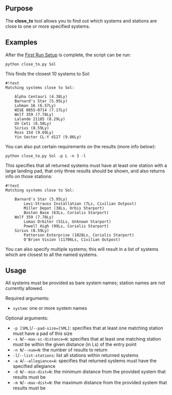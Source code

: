 ## Purpose ##
The **close_to** tool allows you to find out which systems and stations are close to one or more specified systems.

## Examples ##
After the [First Run Setup](firstrun.md) is complete, the script can be run:

`python close_to.py Sol`

This finds the closest 10 systems to Sol:

```
#!text
Matching systems close to Sol:

    Alpha Centauri (4.38Ly)
    Barnard's Star (5.95Ly)
    Luhman 16 (6.57Ly)
    WISE 0855-0714 (7.17Ly)
    Wolf 359 (7.78Ly)
    Lalande 21185 (8.29Ly)
    UV Ceti (8.58Ly)
    Sirius (8.59Ly)
    Ross 154 (9.69Ly)
    Yin Sector CL-Y d127 (9.86Ly)
```

You can also put certain requirements on the results (more info below):

`python close_to.py Sol -p L -n 3 -l`

This specifies that all returned systems must have at least one station with a large landing pad, that only three results should be shown, and also returns info on those stations:

```
#!text
Matching systems close to Sol:

    Barnard's Star (5.95Ly)
        Levi-Strauss Installation (7Ls, Civilian Outpost)
        Miller Depot (38Ls, Orbis Starport)
        Boston Base (63Ls, Coriolis Starport)
    Wolf 359 (7.78Ly)
        Lomas Orbiter (51Ls, Unknown Starport)
        Powell High (99Ls, Coriolis Starport)
    Sirius (8.59Ly)
        Patterson Enterprise (1028Ls, Coriolis Starport)
        O'Brien Vision (11706Ls, Civilian Outpost)
```

You can also specify multiple systems; this will result in a list of systems which are closest to all the named systems.

## Usage ##
All systems must be provided as bare system names; station names are not currently allowed.

Required arguments:

* `system`: one or more system names

Optional arguments:

* `-p [SML]`/`--pad-size=[SML]`: specifies that at least one matching station must have a pad of this size
* `-s N`/`--max-sc-distance=N`: specifies that at least one matching station must be within the given distance (in Ls) of the entry point
* `-n N`/`--num=N`: the number of results to return
* `-l`/`--list-stations`: list all stations within returned systems
* `-a A`/`--allegiance=A`: specifies that returned systems must have the specified allegiance
* `-d N`/`--min-dist=N`: the minimum distance from the provided system that results must be
* `-m N`/`--max-dist=N`: the maximum distance from the provided system that results must be
